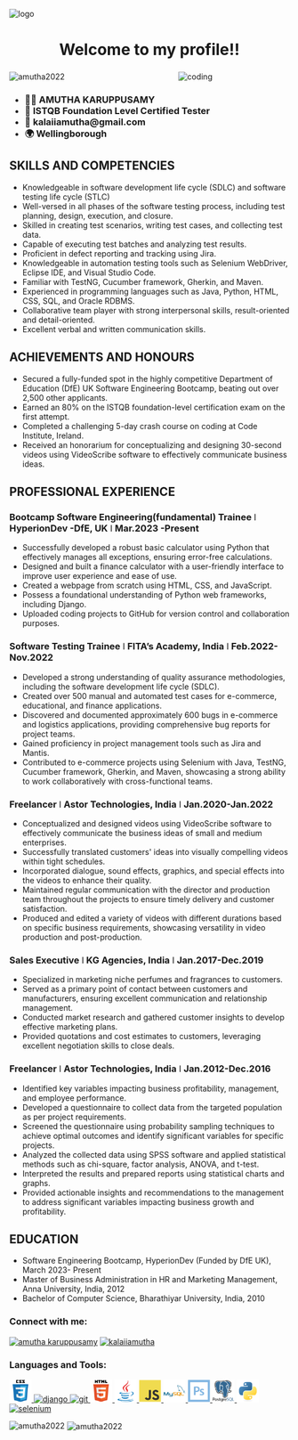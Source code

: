 ![logo](https://github.com/Amutha2022/Amutha2022/blob/main/Image.png)
<h1 align="center">Welcome to my profile!!</h1>
<h3 align="center"></h3>
<img align ="right" alt ="coding" width ="200" src = "https://media.tenor.com/gyNDu8UeHA8AAAAd/looking-for-a-job-job.gif">
<p align="left"> <img src="https://komarev.com/ghpvc/?username=amutha2022&label=Profile%20views&color=0e75b6&style=flat" alt="amutha2022" /> </p>

<h3><ul><li>👩‍💻 AMUTHA KARUPPUSAMY </li><li>💯 ISTQB Foundation Level Certified Tester </li><li>📧 kalaiiamutha@gmail.com</li><li>🌍 Wellingborough</li></ul></h3>



<h2> SKILLS AND COMPETENCIES </h2>
<ul><li>Knowledgeable in software development life cycle (SDLC) and software testing life cycle (STLC)</li>
<li>Well-versed in all phases of the software testing process, including test planning, design, execution, and closure.</li>
<li>Skilled in creating test scenarios, writing test cases, and collecting test data.</li>
<li>Capable of executing test batches and analyzing test results.</li>
<li>Proficient in defect reporting and tracking using Jira.</li>
<li>Knowledgeable in automation testing tools such as Selenium WebDriver, Eclipse IDE, and Visual Studio Code.</li>
<li>Familiar with TestNG, Cucumber framework, Gherkin, and Maven.</li>
<li>Experienced in programming languages such as Java, Python, HTML, CSS, SQL, and Oracle RDBMS.</li>
<li>Collaborative team player with strong interpersonal skills, result-oriented and detail-oriented.</li>
<li>Excellent verbal and written communication skills.</li></ul>
 <h2> ACHIEVEMENTS AND HONOURS </h2>
   <ul><li>Secured a fully-funded spot in the highly competitive Department of Education (DfE) UK Software Engineering Bootcamp, beating out over 2,500 other applicants.</li>
   <li>Earned an 80% on the ISTQB foundation-level certification exam on the first attempt.</li>
   <li>Completed a challenging 5-day crash course on coding at Code Institute, Ireland.</li> 
   <li>Received an honorarium for conceptualizing and designing 30-second videos using VideoScribe software to effectively communicate business ideas.</li></ul>
 <h2> PROFESSIONAL EXPERIENCE </h2>
 <h3> Bootcamp Software Engineering(fundamental) Trainee ǀ HyperionDev -DfE, UK ǀ Mar.2023 -Present </h3>
<ul><li>Successfully developed a robust basic calculator using Python that effectively manages all exceptions, ensuring error-free calculations.</li>
  <li>Designed and built a finance calculator with a user-friendly interface to improve user experience and ease of use.</li>
  <li>Created a webpage from scratch using HTML, CSS, and JavaScript.</li>
  <li>Possess a foundational understanding of Python web frameworks, including Django.</li>
  <li>Uploaded coding projects to GitHub for version control and collaboration purposes.</li></ul>
  
  <h3>Software Testing Trainee ǀ FITA’s Academy, India ǀ Feb.2022-Nov.2022</h3>
<ul><li>Developed a strong understanding of quality assurance methodologies, including the software development life cycle (SDLC).</li>
<li>Created over 500 manual and automated test cases for e-commerce, educational, and finance applications.</li>
<li>Discovered and documented approximately 600 bugs in e-commerce and logistics applications, providing comprehensive bug reports for project teams.</li>
<li>Gained proficiency in project management tools such as Jira and Mantis.</li>
<li>Contributed to e-commerce projects using Selenium with Java, TestNG, Cucumber framework, Gherkin, and Maven, showcasing a strong ability to work collaboratively with cross-functional teams.</li></ul>

  <h3>Freelancer ǀ Astor Technologies, India ǀ Jan.2020-Jan.2022</h3>
<ul><li>Conceptualized and designed videos using VideoScribe software to effectively communicate the business ideas of small and medium enterprises.</li>
<li>Successfully translated customers' ideas into visually compelling videos within tight schedules.</li>
<li>Incorporated dialogue, sound effects, graphics, and special effects into the videos to enhance their quality.</li>
<li>Maintained regular communication with the director and production team throughout the projects to ensure timely delivery and customer satisfaction.</li>
<li>Produced and edited a variety of videos with different durations based on specific business requirements, showcasing versatility in video production and post-production.</li></ul>

  <h3>Sales Executive ǀ KG Agencies, India ǀ Jan.2017-Dec.2019</h3>
<ul><li>Specialized in marketing niche perfumes and fragrances to customers.</li>
<li>Served as a primary point of contact between customers and manufacturers, ensuring excellent communication and relationship management.</li>
<li>Conducted market research and gathered customer insights to develop effective marketing plans.</li>
<li>Provided quotations and cost estimates to customers, leveraging excellent negotiation skills to close deals.</li></ul>

  <h3>Freelancer ǀ Astor Technologies, India ǀ Jan.2012-Dec.2016</h3>
<ul><li>Identified key variables impacting business profitability, management, and employee performance.</li>
<li>Developed a questionnaire to collect data from the targeted population as per project requirements.</li>
<li>Screened the questionnaire using probability sampling techniques to achieve optimal outcomes and identify significant variables for specific projects.</li>
<li>Analyzed the collected data using SPSS software and applied statistical methods such as chi-square, factor analysis, ANOVA, and t-test.</li>
<li>Interpreted the results and prepared reports using statistical charts and graphs.</li>
<li>Provided actionable insights and recommendations to the management to address significant variables impacting business growth and profitability.</li></ul>

<h2>EDUCATION</h2>
<ul><li>Software Engineering Bootcamp, HyperionDev (Funded by DfE UK), March 2023- Present</li>
<li>Master of Business Administration in HR and Marketing Management, Anna University, India, 2012</li>
<li>Bachelor of Computer Science, Bharathiyar University, India, 2010</li></ul>


  

<h3 align="left">Connect with me:</h3>
<p align="left">
<a href="https://linkedin.com/in/amutha karuppusamy" target="blank"><img align="center" src="https://raw.githubusercontent.com/rahuldkjain/github-profile-readme-generator/master/src/images/icons/Social/linked-in-alt.svg" alt="amutha karuppusamy" height="30" width="40" /></a>
<a href="https://instagram.com/kalaiiamutha" target="blank"><img align="center" src="https://raw.githubusercontent.com/rahuldkjain/github-profile-readme-generator/master/src/images/icons/Social/instagram.svg" alt="kalaiiamutha" height="30" width="40" /></a>
</p>

<h3 align="left">Languages and Tools:</h3>
<p align="left"> <a href="https://www.w3schools.com/css/" target="_blank" rel="noreferrer"> <img src="https://raw.githubusercontent.com/devicons/devicon/master/icons/css3/css3-original-wordmark.svg" alt="css3" width="40" height="40"/> </a> <a href="https://www.djangoproject.com/" target="_blank" rel="noreferrer"> <img src="https://cdn.worldvectorlogo.com/logos/django.svg" alt="django" width="40" height="40"/> </a> <a href="https://git-scm.com/" target="_blank" rel="noreferrer"> <img src="https://www.vectorlogo.zone/logos/git-scm/git-scm-icon.svg" alt="git" width="40" height="40"/> </a> <a href="https://www.w3.org/html/" target="_blank" rel="noreferrer"> <img src="https://raw.githubusercontent.com/devicons/devicon/master/icons/html5/html5-original-wordmark.svg" alt="html5" width="40" height="40"/> </a> <a href="https://www.java.com" target="_blank" rel="noreferrer"> <img src="https://raw.githubusercontent.com/devicons/devicon/master/icons/java/java-original.svg" alt="java" width="40" height="40"/> </a> <a href="https://developer.mozilla.org/en-US/docs/Web/JavaScript" target="_blank" rel="noreferrer"> <img src="https://raw.githubusercontent.com/devicons/devicon/master/icons/javascript/javascript-original.svg" alt="javascript" width="40" height="40"/> </a> <a href="https://www.mysql.com/" target="_blank" rel="noreferrer"> <img src="https://raw.githubusercontent.com/devicons/devicon/master/icons/mysql/mysql-original-wordmark.svg" alt="mysql" width="40" height="40"/> </a> <a href="https://www.photoshop.com/en" target="_blank" rel="noreferrer"> <img src="https://raw.githubusercontent.com/devicons/devicon/master/icons/photoshop/photoshop-line.svg" alt="photoshop" width="40" height="40"/> </a> <a href="https://www.postgresql.org" target="_blank" rel="noreferrer"> <img src="https://raw.githubusercontent.com/devicons/devicon/master/icons/postgresql/postgresql-original-wordmark.svg" alt="postgresql" width="40" height="40"/> </a> <a href="https://www.python.org" target="_blank" rel="noreferrer"> <img src="https://raw.githubusercontent.com/devicons/devicon/master/icons/python/python-original.svg" alt="python" width="40" height="40"/> </a> <a href="https://www.selenium.dev" target="_blank" rel="noreferrer"> <img src="https://raw.githubusercontent.com/detain/svg-logos/780f25886640cef088af994181646db2f6b1a3f8/svg/selenium-logo.svg" alt="selenium" width="40" height="40"/> </a> </p>

<p><img align="left" src="https://github-readme-stats.vercel.app/api/top-langs?username=amutha2022&show_icons=true&locale=en&layout=compact" alt="amutha2022" /></p>

<p>&nbsp;<img align="center" src="https://github-readme-stats.vercel.app/api?username=amutha2022&show_icons=true&locale=en" alt="amutha2022" /></p>

<!--
**Amutha2022/Amutha2022** is a ✨ _special_ ✨ repository because its `README.md` (this file) appears on your GitHub profile.

Here are some ideas to get you started:

- 🔭 I’m currently working on ...
- 🌱 I’m currently learning ...
- 👯 I’m looking to collaborate on ...
- 🤔 I’m looking for help with ...
- 💬 Ask me about ...
- 📫 How to reach me: ...
- 😄 Pronouns: ...
- ⚡ Fun fact: ...
-->
